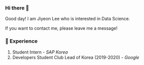### Hi there 👋

Good day!
I am Jiyeon Lee who is interested in Data Science.

If you want to contact me, please leave me a message!

### 💫 Experience

1. Student Intern - *SAP Korea*
2. Developers Student Club Lead of Korea (2019-2020) - *Google*


<!--
**jiyeoon/jiyeoon** is a ✨ _special_ ✨ repository because its `README.md` (this file) appears on your GitHub profile.

Here are some ideas to get you started:

- 🔭 I’m currently working on ...
- 🌱 I’m currently learning ...
- 👯 I’m looking to collaborate on ...
- 🤔 I’m looking for help with ...
- 💬 Ask me about ...
- 📫 How to reach me: ...
- 😄 Pronouns: ...
- ⚡ Fun fact: ...
- ...
-->
